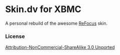 Skin.dv for XBMC
============

A personal rebuild of the awesome [ReFocus](https://github.com/jeroenpardon/skin.refocus) skin.

### License
[Attribution-NonCommercial-ShareAlike 3.0 Unported](http://creativecommons.org/licenses/by-nc-sa/3.0/)
